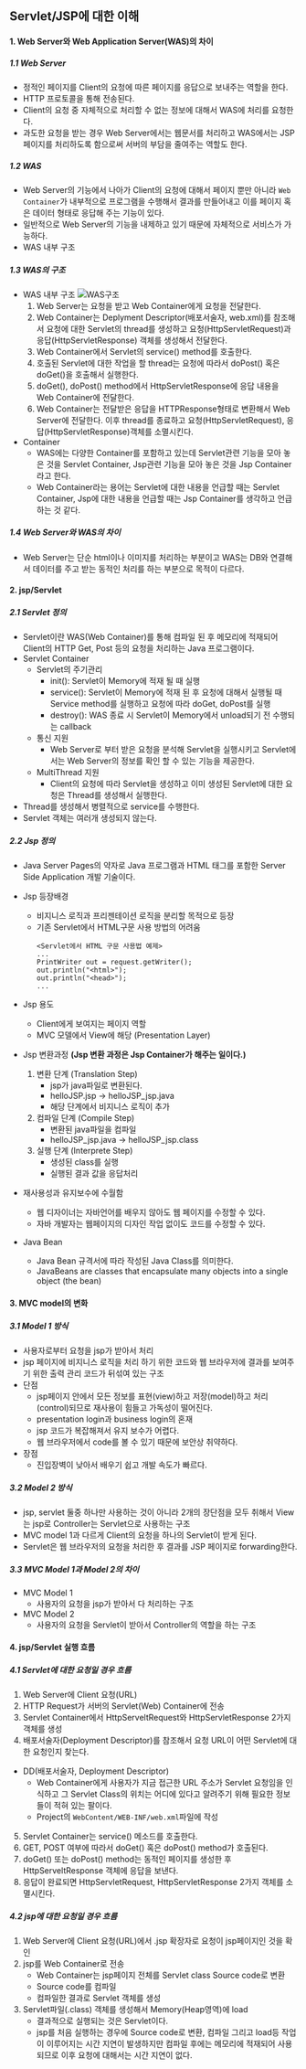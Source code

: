 
## Servlet/JSP에 대한 이해
#### 1. Web Server와 Web Application Server(WAS)의 차이
##### 1.1 Web Server
  - 정적인 페이지를 Client의 요청에 따른 페이지를 응답으로 보내주는 역할을 한다.
  - HTTP 프로토콜을 통해 전송된다.
  - Client의 요청 중 자체적으로 처리할 수 없는 정보에 대해서 WAS에 처리를 요청한다.
  - 과도한 요청을 받는 경우 Web Server에서는 웹문서를 처리하고 WAS에서는 JSP페이지를 처리하도록 함으로써 서버의 부담을 줄여주는 역할도 한다.
##### 1.2 WAS
  - Web Server의 기능에서 나아가 Client의 요청에 대해서 페이지 뿐만 아니라 `Web Container`가 내부적으로 프로그램을 수행해서 결과를 만들어내고 이를 페이지 혹은 데이터 형태로 응답해 주는 기능이 있다.
  - 일반적으로 Web Server의 기능을 내제하고 있기 때문에 자체적으로 서비스가 가능하다.
  - WAS 내부 구조
##### 1.3 WAS의 구조
  - WAS 내부 구조
  ![WAS구조](../images/02_WAS실행흐름.png)
    1. Web Server는 요청을 받고 Web Container에게 요청을 전달한다.
    2. Web Container는 Deplyment Descriptor(배포서술자, web.xml)를 참조해서 요청에 대한 Servlet의 thread를 생성하고 요청(HttpServletRequest)과 응답(HttpServletResponse) 객체를 생성해서 전달한다.
    3. Web Container에서 Servlet의 service() method를 호출한다.
    4. 호출된 Servlet에 대한 작업을 할 thread는 요청에 따라서 doPost() 혹은 doGet()을 호출해서 실행한다.
    5. doGet(), doPost() method에서 HttpServletResponse에 응답 내용을 Web Container에 전달한다.
    6. Web Container는 전달받은 응답을 HTTPResponse형태로 변환해서 Web Server에 전달한다. 이후 thread를 종료하고 요청(HttpServletRequest), 응답(HttpServletResponse)객체를 소멸시킨다.
  - Container
    - WAS에는 다양한 Container를 포함하고 있는데 Servlet관련 기능을 모아 놓은 것을 Servlet Container, Jsp관련 기능을 모아 놓은 것을 Jsp Container라고 한다.
    - Web Container라는 용어는 Servlet에 대한 내용을 언급할 때는 Servlet Container, Jsp에 대한 내용을 언급할 때는 Jsp Container를 생각하고 언급하는 것 같다.

##### 1.4 Web Server와 WAS의 차이
  - Web Server는 단순 html이나 이미지를 처리하는 부분이고 WAS는 DB와 연결해서 데이터를 주고 받는 동적인 처리를 하는 부분으로 목적이 다르다.

#### 2. jsp/Servlet
##### 2.1 Servlet 정의
- Servlet이란 WAS(Web Container)를 통해 컴파일 된 후 메모리에 적재되어 Client의 HTTP Get, Post 등의 요청을 처리하는 Java 프로그램이다.
- Servlet Container
  - Servlet의 주기관리
    - init(): Servlet이 Memory에 적재 될 때 실행
    - service(): Servlet이 Memory에 적재 된 후 요청에 대해서 실행될 때 Service method를 실행하고 요청에 따라 doGet, doPost를 실행
    - destroy(): WAS 종료 시 Servlet이 Memory에서 unload되기 전 수행되는 callback
  - 통신 지원
    - Web Server로 부터 받은 요청을 분석해 Servlet을 실행시키고 Servlet에서는 Web Server의 정보를 확인 할 수 있는 기능을 제공한다.
  - MultiThread 지원
    - Client의 요청에 따라 Servlet을 생성하고 이미 생성된 Servlet에 대한 요청은 Thread를 생성해서 실행한다.
- Thread를 생성해서 병렬적으로 service를 수행한다.
- Servlet 객체는 여러개 생성되지 않는다.

##### 2.2 Jsp 정의
- Java Server Pages의 약자로 Java 프로그램과 HTML 태그를 포함한 Server Side Application 개발 기술이다.
- Jsp 등장배경
  - 비지니스 로직과 프리젠테이션 로직을 분리할 목적으로 등장
  - 기존 Servlet에서 HTML구문 사용 방법의 어려움
    ```
    <Servlet에서 HTML 구문 사용법 예제>
    ...
    PrintWriter out = request.getWriter();
    out.println("<html>");
    out.println("<head>");
    ...
    ```
- Jsp 용도
  - Client에게 보여지는 페이지 역할
  - MVC 모델에서 View에 해당 (Presentation Layer)
- Jsp 변환과정
**(Jsp 변환 과정은 Jsp Container가 해주는 일이다.)**
  1. 변환 단계 (Translation Step)
      - jsp가 java파일로 변환된다.
      - helloJSP.jsp -> helloJSP_jsp.java
      - 해당 단계에서 비지니스 로직이 추가
  2. 컴파일 단계 (Compile Step)
      - 변환된 java파일을 컴파일
      - helloJSP_jsp.java -> helloJSP_jsp.class
  3. 실행 단계 (Interprete Step)
      - 생성된 class를 실행
      - 실행된 결과 값을 응답처리

- 재사용성과 유지보수에 수월함
  - 웹 디자이너는 자바언어를 배우지 않아도 웹 페이지를 수정할 수 있다.
  - 자바 개발자는 웹페이지의 디자인 작업 없이도 코드를 수정할 수 있다.
- Java Bean
  - Java Bean 규격서에 따라 작성된 Java Class를 의미한다.
  - JavaBeans are classes that encapsulate many objects into a single object (the bean)


#### 3. MVC model의 변화
##### 3.1 Model 1 방식
  - 사용자로부터 요청을 jsp가 받아서 처리
  - jsp 페이지에 비지니스 로직을 처리 하기 위한 코드와 웹 브라우저에 결과를 보여주기 위한 출력 관리 코드가 뒤섞여 있는 구조
  - 단점
    - jsp페이지 안에서 모든 정보를 표현(view)하고 저장(model)하고 처리(control)되므로 재사용이 힘들고 가독성이 떨어진다.
    - presentation login과 business login의 혼재
    - jsp 코드가 복잡해져서 유지 보수가 어렵다.
    - 웹 브라우저에서 code를 볼 수 있기 때문에 보안상 취약하다.
  - 장점
    - 진입장벽이 낮아서 배우기 쉽고 개발 속도가 빠르다.

##### 3.2 Model 2 방식
  - jsp, servlet 둘중 하나만 사용하는 것이 아니라 2개의 장단점을 모두 취해서 View는 jsp로 Controller는 Servlet으로 사용하는 구조
  - MVC model 1과 다르게 Client의 요청을 하나의 Servlet이 받게 된다.
  - Servlet은 웹 브라우저의 요청을 처리한 후 결과를 JSP 페이지로 forwarding한다.

##### 3.3 MVC Model 1과 Model 2의 차이
  - MVC Model 1
    - 사용자의 요청을 jsp가 받아서 다 처리하는 구조
  - MVC Model 2
    - 사용자의 요청을 Servlet이 받아서 Controller의 역할을 하는 구조

#### 4. jsp/Servlet 실행 흐름
##### 4.1 Servlet에 대한 요청일 경우 흐름
1. Web Server에 Client 요청(URL)
2. HTTP Request가 서버의 Servlet(Web) Container에 전송
3. Servlet Container에서 HttpServeltRequest와 HttpServletResponse 2가지 객체를 생성
4. 배포서술자(Deployment Descriptor)를 참조해서 요청 URL이 어떤 Servlet에 대한 요청인지 찾는다.
  - DD(배포서술자, Deployment Descriptor)
    - Web Container에게 사용자가 지금 접근한 URL 주소가 Servlet 요청임을 인식하고 그 Servlet Class의 위치는 어디에 있다고 알려주기 위해 필요한 정보들이 적혀 있는 팔이다.
    - Project의 `WebContent/WEB-INF/web.xml`파일에 작성
5. Servlet Container는 service() 메소드를 호출한다.
6. GET, POST 여부에 따라서 doGet() 혹은 doPost() method가 호출된다.
7. doGet() 또는 doPost() method는 동적인 페이지를 생성한 후 HttpServeltResponse 객체에 응답을 보낸다.
8. 응답이 완료되면 HttpServletRequest, HttpServletResponse 2가지 객체를 소멸시킨다.

##### 4.2 jsp에 대한 요청일 경우 흐름
1. Web Server에 Client 요청(URL)에서 .jsp 확장자로 요청이 jsp페이지인 것을 확인
2. jsp를 Web Container로 전송
    - Web Container는 jsp페이지 전체를 Servlet class Source code로 변환
    - Source code를 컴파일
    - 컴파일한 결과로 Servlet 객체를 생성
3. Servlet파일(.class) 객체를 생성해서 Memory(Heap영역)에 load
    - 결과적으로 실행되는 것은 Servlet이다.
    - jsp를 처음 실행하는 경우에 Source code로 변환, 컴파일 그리고 load등 작업이 이루어지는 시간 지연이 발생하지만 컴파일 후에는 메모리에 적재되어 사용되므로 이후 요청에 대해서는 시간 지연이 없다.
